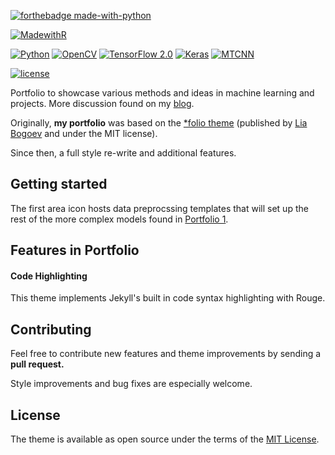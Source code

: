 <!-- [![build status](https://travis-ci.org/alshedivat/al-folio.svg?branch=master)](https://travis-ci.org/alshedivat/al-folio)
[![demo](https://img.shields.io/badge/theme-demo-brightgreen.svg)](https://alshedivat.github.io/al-folio/) -->

[![forthebadge made-with-python](http://ForTheBadge.com/images/badges/made-with-python.svg)](https://www.python.org/)

[![MadewithR](https://img.shields.io/badge/R-3.0.1%2B-blue)]()


[![Python](https://img.shields.io/badge/python-3.6%2B-brightgreen)]()
[![OpenCV](https://img.shields.io/badge/OpenCV-4.1.2-green)]()
[![TensorFlow 2.0](https://aleen42.github.io/badges/src/tensorflow.svg)]()
[![Keras](https://img.shields.io/badge/keras-2.3.1-green)]()
[![MTCNN](https://img.shields.io/badge/MTCNN-0.1.0-green)]()

[![license](https://img.shields.io/github/license/mashape/apistatus.svg?maxAge=2592000)](https://github.com/jeremywood-ai/portfolio/blob/master/LICENSE)

Portfolio to showcase various methods and ideas in machine learning and projects. More discussion found on my [blog](https://jeremywood.ai).

Originally, **my portfolio** was based on the [\*folio theme](https://github.com/bogoli/-folio) (published by [Lia Bogoev](http://liabogoev.com) and under the MIT license).

Since then, a full style re-write and additional features.

<!-- Check out creating a theme demo -->

## Getting started

The first area icon hosts data preprocssing templates that will set up the rest of the more complex models found in [Portfolio 1](/_projects/1-Project.md).

## Features in Portfolio

#### Code Highlighting

This theme implements Jekyll's built in code syntax highlighting with Rouge.

## Contributing

Feel free to contribute new features and theme improvements by sending a **pull request.**

Style improvements and bug fixes are especially welcome.

## License

The theme is available as open source under the terms of the [MIT License](https://opensource.org/licenses/MIT).
